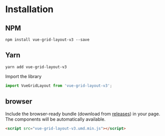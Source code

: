 # Installation

## NPM

```shell
npm install vue-grid-layout-v3 --save
```

## Yarn

```shell
yarn add vue-grid-layout-v3
```


Import the library

```javascript
import VueGridLayout from 'vue-grid-layout-v3';
```

## browser

Include the browser-ready bundle (download from [releases](https://github.com/merfais/vue-grid-layout-v3/releases)) in your page. The components will be automatically available.

```html
<script src="vue-grid-layout-v3.umd.min.js"></script>
```

